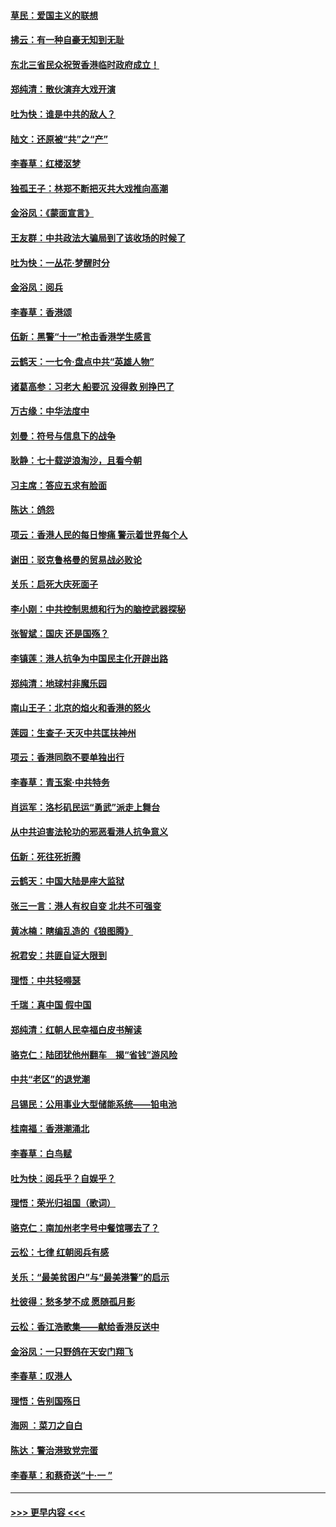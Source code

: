 #### [草民：爱国主义的联想](../pages/nsc993/n11572333.md?t=10070211) 
#### [拂云：有一种自豪无知到无耻](../pages/nsc993/n11572006.md?t=10070211) 
#### [东北三省民众祝贺香港临时政府成立！](../pages/nsc993/n11571215.md?t=10070211) 
#### [郑纯清：散伙演弃大戏开演](../pages/nsc993/n11570826.md?t=10070211) 
#### [吐为快：谁是中共的敌人？](../pages/nsc993/n11570817.md?t=10070211) 
#### [陆文：还原被“共”之“产”](../pages/nsc993/n11570798.md?t=10070211) 
#### [李春草：红楼沤梦](../pages/nsc993/n11569673.md?t=10070211) 
#### [独孤王子：林郑不断把灭共大戏推向高潮](../pages/nsc993/n11569381.md?t=10070211) 
#### [金浴凤：《蒙面宣言》](../pages/nsc993/n11569368.md?t=10070211) 
#### [王友群：中共政法大骗局到了该收场的时候了](../pages/nsc993/n11568940.md?t=10070211) 
#### [吐为快：一丛花‧梦醒时分](../pages/nsc993/n11567491.md?t=10070211) 
#### [金浴凤：阅兵](../pages/nsc993/n11567454.md?t=10070211) 
#### [李春草：香港颂](../pages/nsc993/n11567444.md?t=10070211) 
#### [伍新：黑警“十一”枪击香港学生感言](../pages/nsc993/n11567426.md?t=10070211) 
#### [云鹤天：一七令‧盘点中共“英雄人物”](../pages/nsc993/n11567091.md?t=10070211) 
#### [诸葛高参：习老大 船要沉 没得救 别挣巴了](../pages/nsc993/n11566976.md?t=10070211) 
#### [万古缘：中华法度中](../pages/nsc993/n11566726.md?t=10070211) 
#### [刘曼：符号与信息下的战争](../pages/nsc993/n11564655.md?t=10070211) 
#### [耿静：七十载逆浪淘沙，且看今朝](../pages/nsc993/n11564520.md?t=10070211) 
#### [习主席：答应五求有脸面](../pages/nsc993/n11563953.md?t=10070211) 
#### [陈达：鸽怨](../pages/nsc993/n11561879.md?t=10070211) 
#### [项云：香港人民的每日惨痛  警示着世界每个人](../pages/nsc993/n11559273.md?t=10070211) 
#### [谢田：驳克鲁格曼的贸易战必败论](../pages/nsc993/n11555840.md?t=10070211) 
#### [关乐：启死大庆死面子](../pages/nsc993/n11556823.md?t=10070211) 
#### [李小刚：中共控制思想和行为的脑控武器探秘](../pages/nsc993/n11556776.md?t=10070211) 
#### [张智斌：国庆  还是国殇？](../pages/nsc993/n11556617.md?t=10070211) 
#### [李镇莲：港人抗争为中国民主化开辟出路](../pages/nsc993/n11556570.md?t=10070211) 
#### [郑纯清：地球村非魔乐园](../pages/nsc993/n11555415.md?t=10070211) 
#### [南山王子：北京的焰火和香港的怒火](../pages/nsc993/n11555318.md?t=10070211) 
#### [莲园：生查子·天灭中共匡扶神州](../pages/nsc993/n11555302.md?t=10070211) 
#### [项云：香港同胞不要单独出行](../pages/nsc993/n11555276.md?t=10070211) 
#### [李春草：青玉案‧中共特务](../pages/nsc993/n11552356.md?t=10070211) 
#### [肖运军：洛杉矶民运“勇武”派走上舞台](../pages/nsc993/n11551595.md?t=10070211) 
#### [从中共迫害法轮功的邪恶看港人抗争意义](../pages/nsc993/n11540858.md?t=10070211) 
#### [伍新：死往死折腾](../pages/nsc993/n11550174.md?t=10070211) 
#### [云鹤天：中国大陆是座大监狱](../pages/nsc993/n11550155.md?t=10070211) 
#### [张三一言：港人有权自变 北共不可强变](../pages/nsc993/n11550132.md?t=10070211) 
#### [黄冰楠：瞎编乱造的《狼图腾》](../pages/nsc993/n11550082.md?t=10070211) 
#### [祝君安：共匪自证大限到](../pages/nsc993/n11550041.md?t=10070211) 
#### [理悟：中共轻嘚瑟](../pages/nsc993/n11547978.md?t=10070211) 
#### [千瑞：真中国 假中国](../pages/nsc993/n11547865.md?t=10070211) 
#### [郑纯清：红朝人民幸福白皮书解读](../pages/nsc993/n11547499.md?t=10070211) 
#### [骆克仁：陆团犹他州翻车　揭“省钱”游风险](../pages/nsc993/n11546977.md?t=10070211) 
#### [中共“老区”的退党潮](../pages/nsc993/n11545995.md?t=10070211) 
#### [吕锡民：公用事业大型储能系统——铅电池](../pages/nsc993/n11545701.md?t=10070211) 
#### [桂南福：香港潮涌北](../pages/nsc993/n11545682.md?t=10070211) 
#### [李春草：白鸟赋](../pages/nsc993/n11545663.md?t=10070211) 
#### [吐为快：阅兵乎？自娱乎？](../pages/nsc993/n11545625.md?t=10070211) 
#### [理悟：荣光归祖国（歌词）](../pages/nsc993/n11545616.md?t=10070211) 
#### [骆克仁：南加州老字号中餐馆哪去了？](../pages/nsc993/n11545120.md?t=10070211) 
#### [云松：七律 红朝阅兵有感](../pages/nsc993/n11542394.md?t=10070211) 
#### [关乐：“最美贫困户”与“最美港警”的启示](../pages/nsc993/n11542252.md?t=10070211) 
#### [杜彼得：愁多梦不成 愿随孤月影](../pages/nsc993/n11540296.md?t=10070211) 
#### [云松：香江浩歌集——献给香港反送中](../pages/nsc993/n11540149.md?t=10070211) 
#### [金浴凤：一只野鸽在天安门翔飞](../pages/nsc993/n11540280.md?t=10070211) 
#### [李春草：叹港人](../pages/nsc993/n11540119.md?t=10070211) 
#### [理悟：告别国殇日](../pages/nsc993/n11539610.md?t=10070211) 
#### [海网 ：菜刀之自白](../pages/nsc993/n11539597.md?t=10070211) 
#### [陈达：警治港致党完蛋](../pages/nsc993/n11538127.md?t=10070211) 
#### [李春草：和蔡奇送“十·一 ”](../pages/nsc993/n11537810.md?t=10070211) 

----
#### [ >>> 更早内容 <<< ](../indexes/nsc993-earlier.md)
